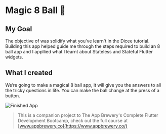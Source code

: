 
# Magic 8 Ball 🎱

## My Goal

The objective of was solidify what you've learn't in the Dicee tutorial. Building this app helped guide me through the steps required to build an 8 ball app and I appllied what I learnt about Stateless and Stateful Flutter widgets.


## What I created

We’re going to make a magical 8 ball app, it will give you the answers to all the tricky questions in life. You can make the ball change at the press of a button. 

![Finished App](https://github.com/londonappbrewery/Images/blob/master/8-ball-flutter-gif.gif)


>This is a companion project to The App Brewery's Complete Flutter Development Bootcamp, check out the full course at [www.appbrewery.co](https://www.appbrewery.co/)

